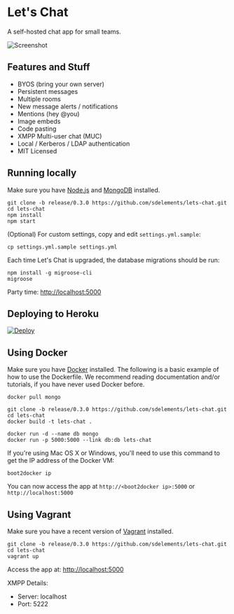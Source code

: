 # **Let's Chat**

A self-hosted chat app for small teams.

![Screenshot](http://i.imgur.com/djnd0Uk.png)

## Features and Stuff

* BYOS (bring your own server)
* Persistent messages
* Multiple rooms
* New message alerts / notifications
* Mentions (hey @you)
* Image embeds
* Code pasting
* XMPP Multi-user chat (MUC)
* Local / Kerberos / LDAP authentication
* MIT Licensed

## Running locally

Make sure you have [Node.js](https://github.com/joyent/node/wiki/Installation) and [MongoDB](http://www.mongodb.org/display/DOCS/Quickstart) installed.

```
git clone -b release/0.3.0 https://github.com/sdelements/lets-chat.git
cd lets-chat
npm install
npm start
```

(Optional) For custom settings, copy and edit ```settings.yml.sample```:

```
cp settings.yml.sample settings.yml
```

Each time Let's Chat is upgraded, the database migrations should be run:

```
npm install -g migroose-cli
migroose
```

Party time: [http://localhost:5000](http://localhost:5000)

## Deploying to Heroku

[![Deploy](https://www.herokucdn.com/deploy/button.png)](https://heroku.com/deploy)

## Using Docker

Make sure you have [Docker](https://www.docker.com/) installed. The following is a basic example of how to use the Dockerfile. We recommend reading documentation and/or tutorials, if you have never used Docker before.

```
docker pull mongo

git clone -b release/0.3.0 https://github.com/sdelements/lets-chat.git
cd lets-chat
docker build -t lets-chat .

docker run -d --name db mongo
docker run -p 5000:5000 --link db:db lets-chat
```

If you're using Mac OS X or Windows, you'll need to use this command to get the IP address of the Docker VM:

```
boot2docker ip
```
You can now access the app at ```http://<boot2docker ip>:5000``` or ```http://localhost:5000```

## Using Vagrant

Make sure you have a recent version of [Vagrant](https://www.vagrantup.com/) installed.

```
git clone -b release/0.3.0 https://github.com/sdelements/lets-chat.git
cd lets-chat
vagrant up
```

Access the app at: [http://localhost:5000](http://localhost:5000)

XMPP Details:
 * Server: localhost
 * Port: 5222
